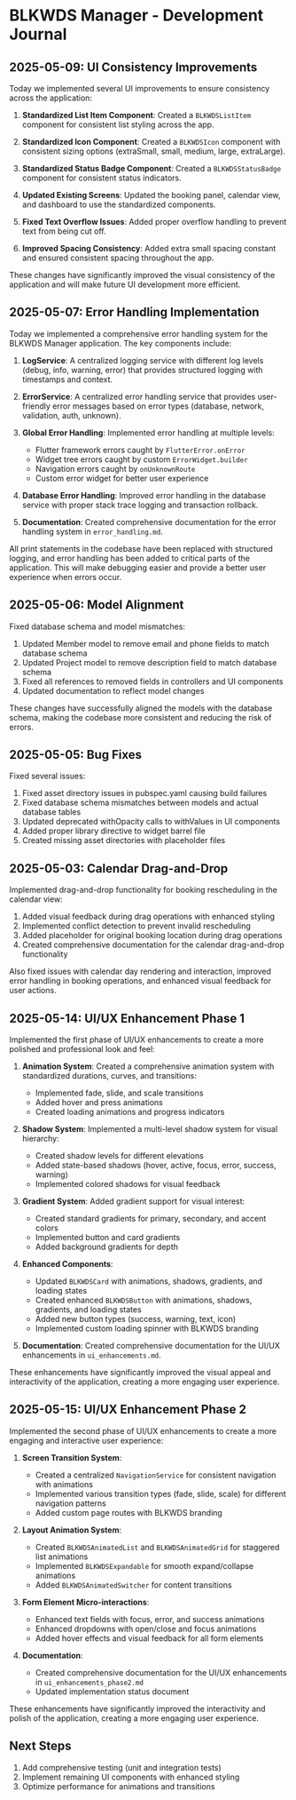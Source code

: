 # BLKWDS Manager - Development Journal

## 2025-05-09: UI Consistency Improvements

Today we implemented several UI improvements to ensure consistency across the application:

1. **Standardized List Item Component**: Created a `BLKWDSListItem` component for consistent list styling across the app.

2. **Standardized Icon Component**: Created a `BLKWDSIcon` component with consistent sizing options (extraSmall, small, medium, large, extraLarge).

3. **Standardized Status Badge Component**: Created a `BLKWDSStatusBadge` component for consistent status indicators.

4. **Updated Existing Screens**: Updated the booking panel, calendar view, and dashboard to use the standardized components.

5. **Fixed Text Overflow Issues**: Added proper overflow handling to prevent text from being cut off.

6. **Improved Spacing Consistency**: Added extra small spacing constant and ensured consistent spacing throughout the app.

These changes have significantly improved the visual consistency of the application and will make future UI development more efficient.

## 2025-05-07: Error Handling Implementation

Today we implemented a comprehensive error handling system for the BLKWDS Manager application. The key components include:

1. **LogService**: A centralized logging service with different log levels (debug, info, warning, error) that provides structured logging with timestamps and context.

2. **ErrorService**: A centralized error handling service that provides user-friendly error messages based on error types (database, network, validation, auth, unknown).

3. **Global Error Handling**: Implemented error handling at multiple levels:
   - Flutter framework errors caught by `FlutterError.onError`
   - Widget tree errors caught by custom `ErrorWidget.builder`
   - Navigation errors caught by `onUnknownRoute`
   - Custom error widget for better user experience

4. **Database Error Handling**: Improved error handling in the database service with proper stack trace logging and transaction rollback.

5. **Documentation**: Created comprehensive documentation for the error handling system in `error_handling.md`.

All print statements in the codebase have been replaced with structured logging, and error handling has been added to critical parts of the application. This will make debugging easier and provide a better user experience when errors occur.

## 2025-05-06: Model Alignment

Fixed database schema and model mismatches:

1. Updated Member model to remove email and phone fields to match database schema
2. Updated Project model to remove description field to match database schema
3. Fixed all references to removed fields in controllers and UI components
4. Updated documentation to reflect model changes

These changes have successfully aligned the models with the database schema, making the codebase more consistent and reducing the risk of errors.

## 2025-05-05: Bug Fixes

Fixed several issues:

1. Fixed asset directory issues in pubspec.yaml causing build failures
2. Fixed database schema mismatches between models and actual database tables
3. Updated deprecated withOpacity calls to withValues in UI components
4. Added proper library directive to widget barrel file
5. Created missing asset directories with placeholder files

## 2025-05-03: Calendar Drag-and-Drop

Implemented drag-and-drop functionality for booking rescheduling in the calendar view:

1. Added visual feedback during drag operations with enhanced styling
2. Implemented conflict detection to prevent invalid rescheduling
3. Added placeholder for original booking location during drag operations
4. Created comprehensive documentation for the calendar drag-and-drop functionality

Also fixed issues with calendar day rendering and interaction, improved error handling in booking operations, and enhanced visual feedback for user actions.

## 2025-05-14: UI/UX Enhancement Phase 1

Implemented the first phase of UI/UX enhancements to create a more polished and professional look and feel:

1. **Animation System**: Created a comprehensive animation system with standardized durations, curves, and transitions:
   - Implemented fade, slide, and scale transitions
   - Added hover and press animations
   - Created loading animations and progress indicators

2. **Shadow System**: Implemented a multi-level shadow system for visual hierarchy:
   - Created shadow levels for different elevations
   - Added state-based shadows (hover, active, focus, error, success, warning)
   - Implemented colored shadows for visual feedback

3. **Gradient System**: Added gradient support for visual interest:
   - Created standard gradients for primary, secondary, and accent colors
   - Implemented button and card gradients
   - Added background gradients for depth

4. **Enhanced Components**:
   - Updated `BLKWDSCard` with animations, shadows, gradients, and loading states
   - Created enhanced `BLKWDSButton` with animations, shadows, gradients, and loading states
   - Added new button types (success, warning, text, icon)
   - Implemented custom loading spinner with BLKWDS branding

5. **Documentation**: Created comprehensive documentation for the UI/UX enhancements in `ui_enhancements.md`.

These enhancements have significantly improved the visual appeal and interactivity of the application, creating a more engaging user experience.

## 2025-05-15: UI/UX Enhancement Phase 2

Implemented the second phase of UI/UX enhancements to create a more engaging and interactive user experience:

1. **Screen Transition System**:
   - Created a centralized `NavigationService` for consistent navigation with animations
   - Implemented various transition types (fade, slide, scale) for different navigation patterns
   - Added custom page routes with BLKWDS branding

2. **Layout Animation System**:
   - Created `BLKWDSAnimatedList` and `BLKWDSAnimatedGrid` for staggered list animations
   - Implemented `BLKWDSExpandable` for smooth expand/collapse animations
   - Added `BLKWDSAnimatedSwitcher` for content transitions

3. **Form Element Micro-interactions**:
   - Enhanced text fields with focus, error, and success animations
   - Enhanced dropdowns with open/close and focus animations
   - Added hover effects and visual feedback for all form elements

4. **Documentation**:
   - Created comprehensive documentation for the UI/UX enhancements in `ui_enhancements_phase2.md`
   - Updated implementation status document

These enhancements have significantly improved the interactivity and polish of the application, creating a more engaging user experience.

## Next Steps

1. Add comprehensive testing (unit and integration tests)
2. Implement remaining UI components with enhanced styling
3. Optimize performance for animations and transitions
